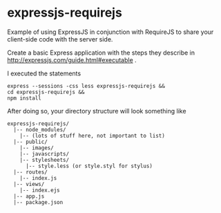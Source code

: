 expressjs-requirejs
===================

Example of using ExpressJS in conjunction with RequireJS to share your client-side code with the server side.


Create a basic Express application with the steps they describe in http://expressjs.com/guide.html#executable .

I executed the statements 
```
express --sessions -css less expressjs-requirejs &&
cd expressjs-requirejs &&
npm install
```


After doing so, your directory structure will look something like
```
expressjs-requirejs/
  |-- node_modules/
    |-- (lots of stuff here, not important to list)
  |-- public/
    |-- images/
    |-- javascripts/
    |-- stylesheets/
      |-- style.less (or style.styl for stylus)
  |-- routes/
    |-- index.js
  |-- views/
    |-- index.ejs
  |-- app.js
  |-- package.json
```


